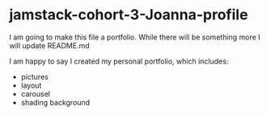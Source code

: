 # jamstack-cohort-3-Joanna-profile

<p> I am going to make this file a portfolio. While there will be something more I will update README.md</p>
<p> I am happy to say I created my personal portfolio, which includes:</p>
  <ul>
    <li>pictures</li>
    <li>layout</li>
    <li>carousel</li>
    <li>shading background</li>
</ul>
